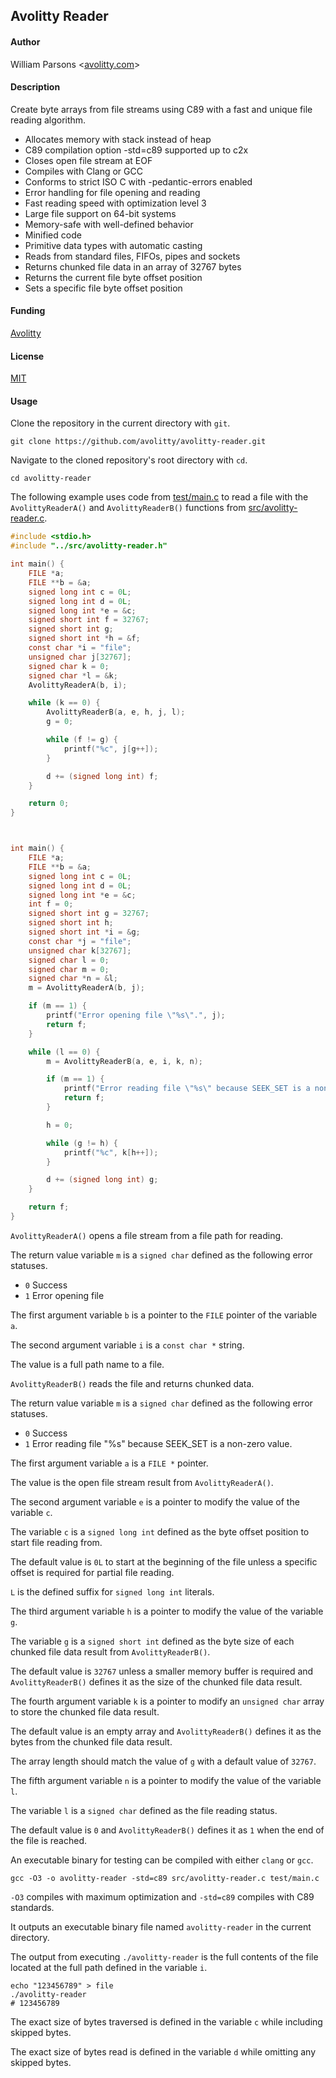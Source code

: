 ## Avolitty Reader

#### Author
William Parsons <[avolitty.com](https://avolitty.com/)>

#### Description
Create byte arrays from file streams using C89 with a fast and unique file reading algorithm.

- Allocates memory with stack instead of heap
- C89 compilation option -std=c89 supported up to c2x
- Closes open file stream at EOF
- Compiles with Clang or GCC
- Conforms to strict ISO C with -pedantic-errors enabled
- Error handling for file opening and reading
- Fast reading speed with optimization level 3
- Large file support on 64-bit systems
- Memory-safe with well-defined behavior
- Minified code
- Primitive data types with automatic casting
- Reads from standard files, FIFOs, pipes and sockets
- Returns chunked file data in an array of 32767 bytes
- Returns the current file byte offset position
- Sets a specific file byte offset position

#### Funding
[Avolitty](https://avolitty.com/donate/)

#### License
[MIT](https://github.com/avolitty/avolitty-reader/blob/main/LICENSE)

#### Usage
Clone the repository in the current directory with `git`.

``` console
git clone https://github.com/avolitty/avolitty-reader.git
```

Navigate to the cloned repository's root directory with `cd`.

``` console
cd avolitty-reader
```

The following example uses code from [test/main.c](https://github.com/avolitty/avolitty-reader/blob/main/test/main.c) to read a file with the `AvolittyReaderA()` and `AvolittyReaderB()` functions from [src/avolitty-reader.c](https://github.com/avolitty/avolitty-reader/blob/main/src/avolitty-reader.c).

``` c
#include <stdio.h>
#include "../src/avolitty-reader.h"

int main() {
	FILE *a;
	FILE **b = &a;
	signed long int c = 0L;
	signed long int d = 0L;
	signed long int *e = &c;
	signed short int f = 32767;
	signed short int g;
	signed short int *h = &f;
	const char *i = "file";
	unsigned char j[32767];
	signed char k = 0;
	signed char *l = &k;
	AvolittyReaderA(b, i);

	while (k == 0) {
		AvolittyReaderB(a, e, h, j, l);
		g = 0;

		while (f != g) {
			printf("%c", j[g++]);
		}

		d += (signed long int) f;
	}

	return 0;
}



int main() {
	FILE *a;
	FILE **b = &a;
	signed long int c = 0L;
	signed long int d = 0L;
	signed long int *e = &c;
	int f = 0;
	signed short int g = 32767;
	signed short int h;
	signed short int *i = &g;
	const char *j = "file";
	unsigned char k[32767];
	signed char l = 0;
	signed char m = 0;
	signed char *n = &l;
	m = AvolittyReaderA(b, j);

	if (m == 1) {
		printf("Error opening file \"%s\".", j);
		return f;
	}

	while (l == 0) {
		m = AvolittyReaderB(a, e, i, k, n);

		if (m == 1) {
			printf("Error reading file \"%s\" because SEEK_SET is a non-zero value.", j);
			return f;
		}

		h = 0;

		while (g != h) {
			printf("%c", k[h++]);
		}

		d += (signed long int) g;
	}

	return f;
}
```

`AvolittyReaderA()` opens a file stream from a file path for reading.

The return value variable `m` is a `signed char` defined as the following error statuses.

- `0` Success
- `1` Error opening file

The first argument variable `b` is a pointer to the `FILE` pointer of the variable `a`.

The second argument variable `i` is a `const char *` string.

The value is a full path name to a file.

`AvolittyReaderB()` reads the file and returns chunked data.

The return value variable `m` is a `signed char` defined as the following error statuses.

- `0` Success
- `1` Error reading file \"%s\" because SEEK_SET is a non-zero value.

The first argument variable `a` is a `FILE *` pointer.

The value is the open file stream result from `AvolittyReaderA()`.

The second argument variable `e` is a pointer to modify the value of the variable `c`.

The variable `c` is a `signed long int` defined as the byte offset position to start file reading from.

The default value is `0L` to start at the beginning of the file unless a specific offset is required for partial file reading.

`L` is the defined suffix for `signed long int` literals.

The third argument variable `h` is a pointer to modify the value of the variable `g`.

The variable `g` is a `signed short int` defined as the byte size of each chunked file data result from `AvolittyReaderB()`.

The default value is `32767` unless a smaller memory buffer is required and `AvolittyReaderB()` defines it as the size of the chunked file data result.

The fourth argument variable `k` is a pointer to modify an `unsigned char` array to store the chunked file data result.

The default value is an empty array and `AvolittyReaderB()` defines it as the bytes from the chunked file data result.

The array length should match the value of `g` with a default value of `32767`.

The fifth argument variable `n` is a pointer to modify the value of the variable `l`.

The variable `l` is a `signed char` defined as the file reading status.

The default value is `0` and `AvolittyReaderB()` defines it as `1` when the end of the file is reached.

An executable binary for testing can be compiled with either `clang` or `gcc`.

``` console
gcc -O3 -o avolitty-reader -std=c89 src/avolitty-reader.c test/main.c
```

`-O3` compiles with maximum optimization and `-std=c89` compiles with C89 standards.

It outputs an executable binary file named `avolitty-reader` in the current directory.

The output from executing `./avolitty-reader` is the full contents of the file located at the full path defined in the variable `i`.

``` console
echo "123456789" > file
./avolitty-reader
# 123456789
```

The exact size of bytes traversed is defined in the variable `c` while including skipped bytes.

The exact size of bytes read is defined in the variable `d` while omitting any skipped bytes.
